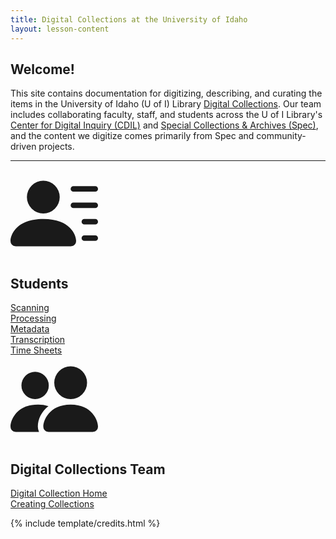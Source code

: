 ```yaml
---
title: Digital Collections at the University of Idaho
layout: lesson-content
---
```


## Welcome!

This site contains documentation for digitizing, describing, and curating the items in the University of Idaho (U of I) Library [Digital Collections](https://www.lib.uidaho.edu/digital/). Our team includes collaborating faculty, staff, and students across the U of I Library's [Center for Digital Inquiry (CDIL)](https://cdil.lib.uidaho.edu/) and [Special Collections & Archives (Spec)](https://www.lib.uidaho.edu/special-collections/), and the content we digitize comes primarily from Spec and community-driven projects.

---------

<div class="row justify-content-center text-center py-4">
<div class="col-md-6">
<svg xmlns="http://www.w3.org/2000/svg" width="16" height="16" fill="currentColor" style="width: 10em !important; height: 10em !important;" class="bi bi-person-lines-fill" viewBox="0 0 16 16"><path d="M6 8a3 3 0 1 0 0-6 3 3 0 0 0 0 6m-5 6s-1 0-1-1 1-4 6-4 6 3 6 4-1 1-1 1zM11 3.5a.5.5 0 0 1 .5-.5h4a.5.5 0 0 1 0 1h-4a.5.5 0 0 1-.5-.5m.5 2.5a.5.5 0 0 0 0 1h4a.5.5 0 0 0 0-1zm2 3a.5.5 0 0 0 0 1h2a.5.5 0 0 0 0-1zm0 3a.5.5 0 0 0 0 1h2a.5.5 0 0 0 0-1z"/></svg>
<h2 class="py-1">Students</h2>
<a class="btn btn-outline-success my-2" href="{{ '/content/scanning/01-scanning-intro.html' | relative_url }}">Scanning</a><br>
<a class="btn btn-outline-success my-2" href="{{ '/content/processing/01-processing.html' | relative_url }}">Processing</a><br>
<a class="btn btn-outline-success my-2" href="{{ '/content/metadata/02-metadata.html' | relative_url }}">Metadata</a><br>
<a class="btn btn-outline-success my-2" href="{{ '/content/transcription.html' | relative_url }}">Transcription</a><br>
<a class="btn btn-outline-success my-2" href="https://banner.uidaho.edu/EmployeeSelfService/ssb/timeEntry#/teApp/timesheet/dashboard/payperiod">Time Sheets</a>
</div>
<div class="col-md-6">
<svg xmlns="http://www.w3.org/2000/svg" width="16" height="16" fill="currentColor" aria-hidden="true" style="width: 10em !important; height: 10em !important;" class="bi bi-people-fill" viewBox="0 0 16 16"><path d="M7 14s-1 0-1-1 1-4 5-4 5 3 5 4-1 1-1 1zm4-6a3 3 0 1 0 0-6 3 3 0 0 0 0 6m-5.784 6A2.24 2.24 0 0 1 5 13c0-1.355.68-2.75 1.936-3.72A6.3 6.3 0 0 0 5 9c-4 0-5 3-5 4s1 1 1 1zM4.5 8a2.5 2.5 0 1 0 0-5 2.5 2.5 0 0 0 0 5"/></svg>
<h2 class="py-1">Digital Collections Team</h2>
<a class="btn btn-outline-primary my-2" href="{{ '/content/dc-team.html' | relative_url }}">Digital Collection Home</a><br>
<a class="btn btn-outline-primary my-2" href="{{ '/content/collections/00-prep.html' | relative_url }}">Creating Collections</a>
</div>
</div>

{% include template/credits.html %}
